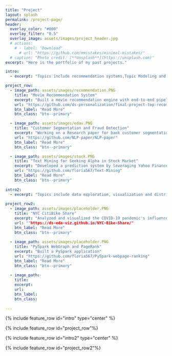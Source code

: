 ```yaml
---
title: "Project"
layout: splash
permalink: /project-page/
header:
  overlay_color: "#000"
  overlay_filter: "0.5"
  overlay_image: assets/images/project_header.jpg
  # actions:
    # - label: "Download"
      # url: "https://github.com/mmistakes/minimal-mistakes/"
  # caption: "Photo credit: [**Unsplash**](https://unsplash.com)"
excerpt: "Here is the portfolio of my past projects."

intro: 
  - excerpt: "Topics include recommendation systems,Topic Modeling and Natural Language Processing"

project_row:
  - image_path: assets/images/recommendation.PNG
    title: "Movie Recommendation System"
    excerpt: "Built a movie recommendation engine with end-to-end pipeline for personalized top recommended movies and conducted extensive experiments."
    url: "https://github.com/ds-personalization/final-project-top-recommended-final"
    btn_label: "Read More"
    btn_class: "btn--primary"

  - image_path: assets/images/edav.PNG
    title: "Customer Segmentation and Fraud Detection"
    excerpt: "Working on a Research paper for bank customer segmentation and fraud detection based on transaction data with innovative work"
    url: "https://github.com/NLP-paper/NLP-paper"
    btn_label: "Read More"
    btn_class: "btn--primary"

  - image_path: assets/images/stock.PNG
    title: "Text Mining for Seeking Alpha in Stock Market"
    excerpt: "Developed a prediction system by leveraging Yahoo Finance News for stock price prediction; simulated a systematic trading strategy"
    url: "https://github.com/floria567/Text-Mining"
    btn_label: "Read More"
    btn_class: "btn--primary" 
	
intro2:
  - excerpt: "Topics include data exploration, visualization and distribution system, etc."
    
project_row2:
  - image_path: assets/images/placeholder.PNG
    title: "NYC CitiBike Share"
    excerpt: "Analyzed and visualized the COVID-19 pandemic's influence on New York City residents who use Citi Bike as part of their commuting tools."
    url: ""https://ds-eda-viz.github.io/NYC-Bike-Share/"
    btn_label: "Read More"
    btn_class: "btn--primary"
    
  - image_path: assets/images/placeholder.PNG
    title: "PySpark WebGraph and PageRank"
    excerpt: "Built a PySpark application"
    url: "https://github.com/floria567/PySpark-webpage-ranking"
    btn_label: "Read More"
    btn_class: "btn--primary"
    
  - image_path: 
    title: 
    excerpt: 
    url: 
    btn_label: 
    btn_class:
   
---
```


{% include feature_row id="intro" type="center" %}

{% include feature_row id="project_row"%}

{% include feature_row id="intro2" type="center" %}

{% include feature_row id="project_row2"%}



<!-- {% include feature_row id="feature_row2" type="left" %} -->

<!-- {% include feature_row id="feature_row3" type="right" %} -->

<!-- {% include feature_row id="feature_row4" type="center" %} -->